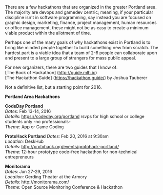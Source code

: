 There are a few hackathons that are organized in the greater Portland area. The majority are devops and gamedev centric; meaning, if your particular discipline isn't in software programming, say instead you are focused on graphic design, marketing, finance, project management, human resources or office management, these might not be as easy to create a minimum viable product within the allotment of time.

Perhaps one of the many goals of why hackathons exist in Portland is to bring like minded people together to build something new from scratch. The hardest part is a viable idea that a team of 2-6 people can collaborate upon and present to a large group of strangers for mass public appeal.

For new organizers, there are two guides that I know of:  
[The Book of Hackathon] (http://guide.mlh.io)  
[The Hackathon Guide] (https://hackathon.guide/) by Joshua Tauberer  

Not a definitive list, but a starting point for 2016.

**Portland Area Hackathons**  

**CodeDay Portland**  
*Dates:* Feb 13-14, 2016  
*Details:* https://codeday.org/portland  rsvps for high school or college students only -no professionals-  
*Theme:* App or Game Coding

**ProtoHack Portland**
*Dates:* Feb 20, 2016 at 9:30am  
*Location:* DeskHub  
*Details:* http://protohack.org/events/protohack-portland/  
*Theme:* 12-hour prototype code-free hackathon for non-technical entrepreneurs

**Monitorama**  
*Dates:* Jun 27-29, 2016  
*Location:* Gerding Theater at the Armory  
*Details:* http://monitorama.com/  
*Theme:* Open Source Monitoring Conference & Hackathon
